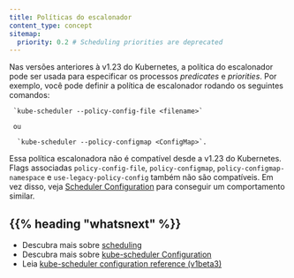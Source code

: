 ```yaml
---
title: Políticas do escalonador
content_type: concept
sitemap:
  priority: 0.2 # Scheduling priorities are deprecated
---
```


<!-- overview -->

Nas versões anteriores à v1.23 do Kubernetes, a política do escalonador pode ser usada para especificar os processos *predicates* e *priorities*. Por exemplo, você pode definir a política de escalonador rodando os seguintes comandos:
```
 `kube-scheduler --policy-config-file <filename>` 

 ou

  `kube-scheduler --policy-configmap <ConfigMap>`.
 ```

Essa política escalonadora não é compatível desde a v1.23 do Kubernetes. Flags associadas `policy-config-file`, `policy-configmap`, `policy-configmap-namespace` e `use-legacy-policy-config` também não são compatíveis. Em vez disso, veja [Scheduler Configuration](/docs/reference/scheduling/config/) para conseguir um comportamento similar.

## {{% heading "whatsnext" %}}

* Descubra mais sobre [scheduling](/docs/concepts/scheduling-eviction/kube-scheduler/)
* Descubra mais sobre [kube-scheduler Configuration](/docs/reference/scheduling/config/)
* Leia [kube-scheduler configuration reference (v1beta3)](/docs/reference/config-api/kube-scheduler-config.v1beta3/)
